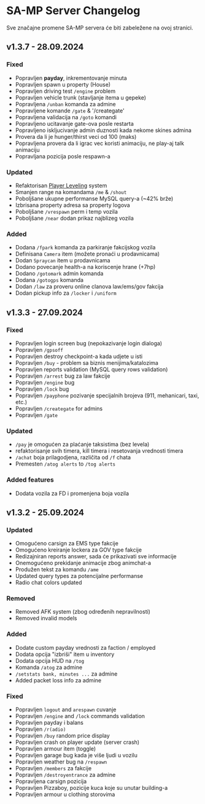 # SA-MP Server Changelog

Sve značajne promene SA-MP servera će biti zabeležene na ovoj stranici.

## v1.3.7 - 28.09.2024

### Fixed
 - Popravljen **payday**, inkrementovanje minuta
 - Popravljen spawn u property (House)
 - Popravljen driving test `/engine` problem
 - Popravljen vehicle trunk (stavljanje itema u gepeke)
 - Popravljena `/unban` komanda za admine
 - Popravljene komande `/gate` & '/creategate'
 - Popravljena validacija na `/goto` komandi
 - Popravljeno ucitavanje gate-ova posle restarta
 - Popravljeno iskljucivanje admin duznosti kada nekome skines admina
 - Provera da li je hunger/thirst veci od 100 (maks)
 - Popravljena provera da li igrac vec koristi animaciju, ne play-aj talk animaciju
 - Popravljana pozicija posle respawn-a

### Updated
 - Refaktorisan [Player Leveling](/docs/features/player_leveling) system
 - Smanjen range na komandama `/me` & `/shout`
 - Poboljšane ukupne performanse MySQL query-a (~42% brže)
 - Izbrisana property adresa sa property logova
 - Poboljšane `/vrespawn` perm i temp vozila
 - Poboljšane `/near` dodan prikaz najblizeg vozila

### Added
 - Dodana `/fpark` komanda za parkiranje fakcijskog vozila
 - Definisana `Camera` item (možete pronaći u prodavnicama)
 - Dodan `Spraycan` item u prodavnicama
 - Dodano povecanje health-a na koriscenje hrane (+7hp)
 - Dodano `/gotomark` admin komanda
 - Dodana `/gotogps` komanda
 - Dodan `/law` za proveru online clanova law/ems/gov fakcija
 - Dodan pickup info za `/locker` i `/uniform`

## v1.3.3 - 27.09.2024

### Fixed
- Popravljen login screen bug (nepokazivanje login dialoga)
- Popravljen `/gpsoff`
- Popravljen destroy checkpoint-a kada udjete u isti
- Popravljen `/buy` - problem sa biznis menijima/katalozima
- Popravljen reports validation (MySQL query rows validation)
- Popravljen `/arrest` bug za law fakcije
- Popravljen `/engine` bug
- Popravljen `/lock` bug
- Popravljen `/payphone` pozivanje specijalnih brojeva (911, mehanicari, taxi, etc.)
- Popravljen `/creategate` for admins
- Popravljen `/gate` 


### Updated
- `/pay` je omogućen za plaćanje taksistima (bez levela)
- refaktorisanje svih timera, kill timera i resetovanja vrednosti timera
- `/achat` boja prilagodjena, različita od `/f` chata
- Premesten `/atog alerts` to `/tog alerts`

### Added features
- Dodata vozila za FD i promenjena boja vozila

## v1.3.2 - 25.09.2024

### Updated
- Omogućeno carsign za EMS type fakcije
- Omogućeno kreiranje lockera za GOV type fakcije
- Redizajniran reports answer, sada će prikazivati sve informacije
- Onemogućeno prekidanje animacije zbog animchat-a
- Produžen tekst za komandu `/ame`
- Updated query types za potencijalne performanse
- Radio chat colors updated

### Removed
- Removed AFK system (zbog određenih nepravilnosti)
- Removed invalid models

### Added 
- Dodate custom payday vrednosti za faction / employed
- Dodata opcija "izbriši" item u inventory
- Dodata opcija HUD na `/tog`
- Komanda `/atog` za admine
- `/setstats bank, minutes ...` za admine
- Added packet loss info za admine

### Fixed
- Popravljen `logout` and `arespawn` cuvanje
- Popravljen `/engine` and `/lock` commands validation
- Popravljen payday i balans
- Popravljen `/r(adio)`
- Popravljen `/buy` random price display
- Popravljen crash on player update (server crash)
- Popravljen armour item (toggle)
- Popravljen garage bug kada je više ljudi u vozilu
- Popravljen weather bug na `/respawn`
- Popravljen `/members` za fakcije
- Popravljen `/destroyentrance` za admine
- Popravljena carsign pozicija
- Popravljen Pizzaboy, pozicije kuca koje su unutar building-a
- Popravljen armour u clothing storovima

